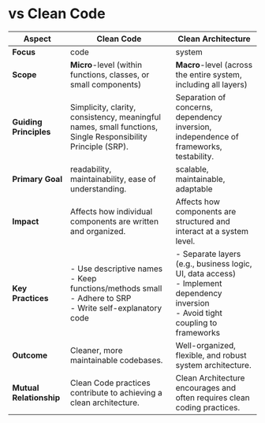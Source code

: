 # vs Clean Code

| **Aspect**              | **Clean Code**                                                                                                      | **Clean Architecture**                                                                                                                    |
| ----------------------- | ------------------------------------------------------------------------------------------------------------------- | ----------------------------------------------------------------------------------------------------------------------------------------- |
| **Focus**               | code                                                                                                                | system                                                                                                                                    |
| **Scope**               | **Micro**-level (within functions, classes, or small components)                                                    | **Macro**-level (across the entire system, including all layers)                                                                          |
| **Guiding Principles**  | Simplicity, clarity, consistency, meaningful names, small functions, Single Responsibility Principle (SRP).         | Separation of concerns, dependency inversion, independence of frameworks, testability.                                                    |
| **Primary Goal**        | readability, maintainability, ease of understanding.                                                                | scalable, maintainable, adaptable                                                                                                         |
| **Impact**              | Affects how individual components are written and organized.                                                        | Affects how components are structured and interact at a system level.                                                                     |
| **Key Practices**       | - Use descriptive names  <br>- Keep functions/methods small  <br>- Adhere to SRP  <br>- Write self-explanatory code | - Separate layers (e.g., business logic, UI, data access)  <br>- Implement dependency inversion  <br>- Avoid tight coupling to frameworks |
| **Outcome**             | Cleaner, more maintainable codebases.                                                                               | Well-organized, flexible, and robust system architecture.                                                                                 |
| **Mutual Relationship** | Clean Code practices contribute to achieving a clean architecture.                                                  | Clean Architecture encourages and often requires clean coding practices.                                                                  |

